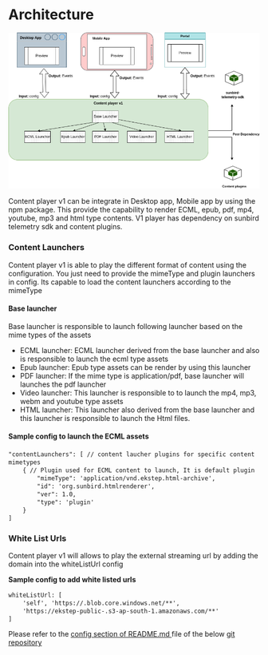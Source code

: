 # Architecture

![Content player v1 architecture](<../../../../.gitbook/assets/contentv1fea-Epub player 2.drawio.png>)

Content player v1 can be integrate in Desktop app, Mobile app by using the npm package. This  provide the capability to render ECML, epub, pdf, mp4, youtube, mp3 and html type contents. V1 player has dependency on sunbird telemetry sdk and content plugins.

### Content Launchers

Content player v1 is able to play the different format of content using the configuration. You just need to provide the mimeType and plugin launchers in config. Its capable to load the content launchers according to the mimeType

#### Base launcher

Base launcher is responsible to launch following launcher based on the mime types of the assets

* ECML launcher: ECML launcher derived from the base launcher and also is responsible to launch the ecml type assets
* Epub launcher: Epub type assets can be render by using this launcher
* PDF launcher: If the mime type is application/pdf, base launcher will launches the pdf launcher
* Video launcher: This launcher is responsible to to launch the mp4, mp3, webm and youtube type assets
* HTML launcher: This launcher also derived from the base launcher and this launcher is responsible to launch the Html files.

#### Sample config to launch the ECML assets

```
"contentLaunchers": [ // content laucher plugins for specific content mimetypes
    { // Plugin used for ECML content to launch, It is default plugin
        "mimeType": 'application/vnd.ekstep.html-archive',
        "id": 'org.sunbird.htmlrenderer',
        "ver": 1.0,
        "type": 'plugin'
    }
]
```

### White List Urls

Content player v1 will allows to play the external streaming url by adding the domain into the whiteListUrl config

**Sample config to add white listed urls**

```
whiteListUrl: [ 
    'self', 'https://.blob.core.windows.net/**',
    'https://ekstep-public-.s3-ap-south-1.amazonaws.com/**' 
]
```

Please refer to the [config section of README.md ](https://github.com/project-sunbird/sunbird-content-player#how-to-render-the-contents)file of the below [git repository](https://github.com/project-sunbird/sunbird-content-player)
